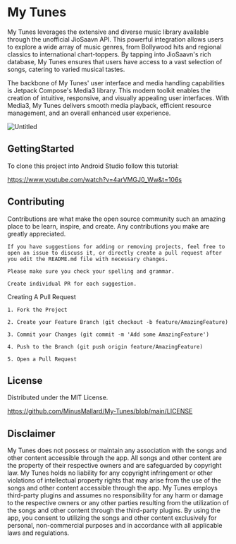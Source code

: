 
# My Tunes

My Tunes leverages the extensive and diverse music library available through the unofficial JioSaavn API. This powerful integration allows users to explore a wide array of music genres, from Bollywood hits and regional classics to international chart-toppers. By tapping into JioSaavn's rich database, My Tunes ensures that users have access to a vast selection of songs, catering to varied musical tastes.

The backbone of My Tunes' user interface and media handling capabilities is Jetpack Compose's Media3 library. This modern toolkit enables the creation of intuitive, responsive, and visually appealing user interfaces. With Media3, My Tunes delivers smooth media playback, efficient resource management, and an overall enhanced user experience.

![Untitled](https://github.com/MinusMallard/My-Tunes/assets/116078997/086d8a1b-3a11-4621-883b-ed6bd1fec2c1)

## GettingStarted

To clone this project into Android Studio follow this tutorial:

https://www.youtube.com/watch?v=4arVMGJ0_Ww&t=106s
## Contributing

Contributions are what make the open source community such an amazing place to be learn, inspire, and create. Any contributions you make are greatly appreciated.

    If you have suggestions for adding or removing projects, feel free to open an issue to discuss it, or directly create a pull request after you edit the README.md file with necessary changes.

    Please make sure you check your spelling and grammar.

    Create individual PR for each suggestion.
Creating A Pull Request

    1. Fork the Project

    2. Create your Feature Branch (git checkout -b feature/AmazingFeature)

    3. Commit your Changes (git commit -m 'Add some AmazingFeature')

    4. Push to the Branch (git push origin feature/AmazingFeature)

    5. Open a Pull Request

## License

Distributed under the MIT License.

https://github.com/MinusMallard/My-Tunes/blob/main/LICENSE

## Disclaimer

My Tunes does not possess or maintain any association with the songs and other content accessible through the app.
All songs and other content are the property of their respective owners and are safeguarded by copyright law.
My Tunes holds no liability for any copyright infringement or other violations of intellectual property rights
that may arise from the use of the songs and other content accessible through the app.
My Tunes employs third-party plugins and assumes no responsibility for any harm or damage to the respective owners or
any other parties resulting from the utilization of the songs and other content through the third-party plugins.
By using the app, you consent to utilizing the songs and other content exclusively for personal,
non-commercial purposes and in accordance with all applicable laws and regulations.


